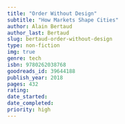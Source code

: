 ```yaml
---
title: "Order Without Design"
subtitle: "How Markets Shape Cities"
author: Alain Bertaud 
author_last: Bertaud
slug: bertaud-order-without-design
type: non-fiction
img: true
genre: tech
isbn: 9780262038768
goodreads_id: 39644188
publish_year: 2018
pages: 432
rating: 
date_started:
date_completed:
priority: high
---
```

